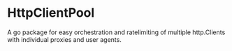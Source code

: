 # HttpClientPool
A go package for easy orchestration and ratelimiting of multiple http.Clients with individual proxies and user agents.
